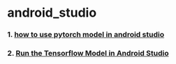 # android_studio


### 1. [how to use pytorch model in android studio](https://github.com/bae3559/android_studio/blob/main/pytorchmodelinandroid.md)
### 2. [Run the Tensorflow Model in Android Studio]()
